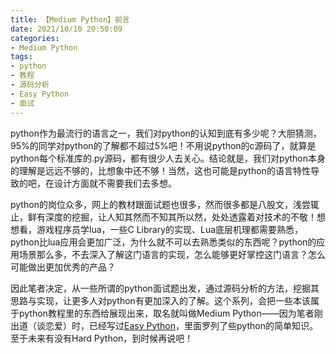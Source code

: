 ```yaml
---
title: 【Medium Python】前言
date: 2021/10/10 20:50:09
categories:
- Medium Python
tags:
- python
- 教程
- 源码分析
- Easy Python
- 面试
---
```


python作为最流行的语言之一，我们对python的认知到底有多少呢？大胆猜测，95%的同学对python的了解都不超过5%吧！不用说python的c源码了，就算是python每个标准库的.py源码，都有很少人去关心。结论就是，我们对python本身的理解是远远不够的，比想象中还不够！当然，这也可能是python的语言特性导致的吧，在设计方面就不需要我们去多想。

python的岗位众多，网上的教材跟面试题也很多，然而很多都是八股文，浅尝辄止，鲜有深度的挖掘，让人知其然而不知其所以然，处处透露着对技术的不敬！想想看，游戏程序员学lua，一些C Library的实现、Lua底层机理都需要熟悉，python比lua应用会更加广泛，为什么就不可以去熟悉类似的东西呢？python的应用场景那么多，不去深入了解这门语言的实现，怎么能够更好掌控这门语言？怎么可能做出更加优秀的产品？

因此笔者决定，从一些所谓的python面试题出发，通过源码分析的方法，挖掘其思路与实现，让更多人对python有更加深入的了解。这个系列，会把一些本该属于python教程里的东西给展现出来，取名就叫做Medium Python——因为笔者刚出道（谈恋爱）时，已经写过[Easy Python](https://utmhikari.top/categories/Easy-Python/)，里面罗列了些python的简单知识。至于未来有没有Hard Python，到时候再说吧！
